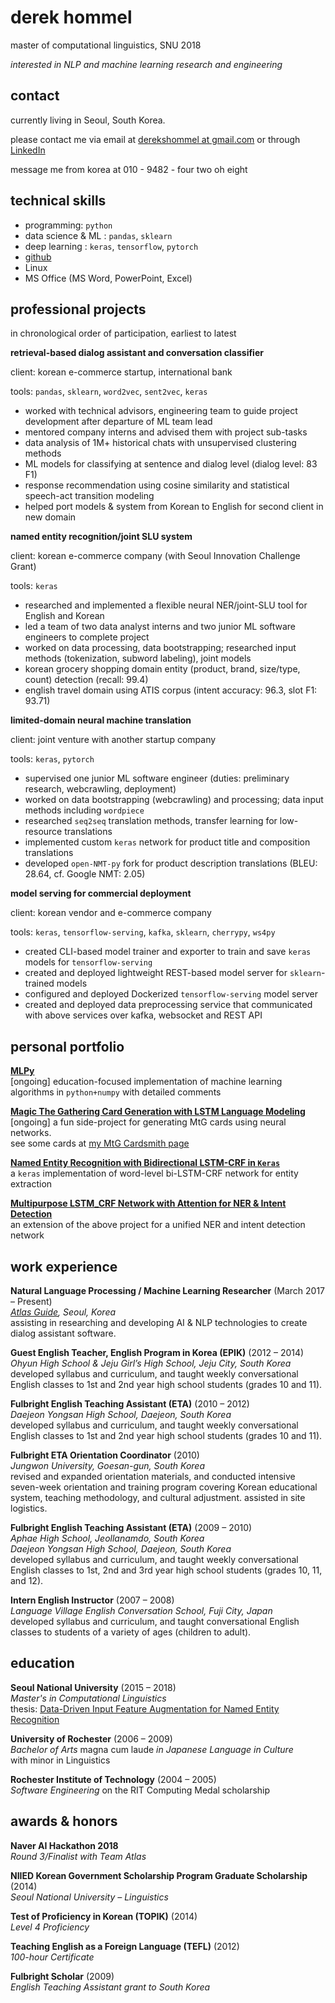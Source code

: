 # derek hommel

master of computational linguistics, SNU 2018

*interested in NLP and machine learning research and engineering*

## contact

currently living in Seoul, South Korea. 

please contact me via email at [derekshommel at gmail.com](mailto:derekshommel@gmail.com) or through [LinkedIn](https://www.linkedin.com/in/derek-hommel-4a646869/) 

message me from korea at 010 - 9482 - four two oh eight

## technical skills

- programming: `python`
- data science & ML : `pandas`, `sklearn`
- deep learning : `keras`, `tensorflow`, `pytorch`
- [github](https://github.com/SNUDerek)
- Linux
- MS Office (MS Word, PowerPoint, Excel)

## professional projects

in chronological order of participation, earliest to latest

**retrieval-based dialog assistant and conversation classifier**  

client: korean e-commerce startup, international bank

tools: `pandas`, `sklearn`, `word2vec`, `sent2vec`, `keras`
- worked with technical advisors, engineering team to guide project development after departure of ML team lead
- mentored company interns and advised them with project sub-tasks
- data analysis of 1M+ historical chats with unsupervised clustering methods
- ML models for classifying at sentence and dialog level (dialog level: 83 F1)
- response recommendation using cosine similarity and statistical speech-act transition modeling
- helped port models & system from Korean to English for second client in new domain

**named entity recognition/joint SLU system**  

client: korean e-commerce company (with Seoul Innovation Challenge Grant)

tools: `keras`
- researched and implemented a flexible neural NER/joint-SLU tool for English and Korean
- led a team of two data analyst interns and two junior ML software engineers to complete project
- worked on data processing, data bootstrapping; researched input methods (tokenization, subword labeling), joint models
- korean grocery shopping domain entity (product, brand, size/type, count) detection (recall: 99.4)
- english travel domain using ATIS corpus (intent accuracy: 96.3, slot F1: 93.71) 

**limited-domain neural machine translation**  

client: joint venture with another startup company

tools: `keras`, `pytorch`
- supervised one junior ML software engineer (duties: preliminary research, webcrawling, deployment)
- worked on data bootstrapping (webcrawling) and processing; data input methods including `wordpiece`
- researched `seq2seq` translation methods, transfer learning for low-resource translations
- implemented custom `keras` network for product title and composition translations
- developed `open-NMT-py` fork for product description translations (BLEU: 28.64, cf. Google NMT: 2.05)

**model serving for commercial deployment**

client: korean vendor and e-commerce company

tools: `keras`, `tensorflow-serving`, `kafka`, `sklearn`, `cherrypy`, `ws4py`
- created CLI-based model trainer and exporter to train and save `keras` models for `tensorflow-serving`
- created and deployed lightweight REST-based model server for `sklearn`-trained models
- configured and deployed Dockerized `tensorflow-serving` model server
- created and deployed data preprocessing service that communicated with above services over kafka, websocket and REST API

## personal portfolio

**[MLPy](https://github.com/SNUDerek/MLPy)**  
[ongoing] education-focused implementation of machine learning algorithms in `python+numpy` with detailed comments

**[Magic The Gathering Card Generation with LSTM Language Modeling](https://github.com/SNUDerek/mtgcardgenerator)**  
[ongoing] a fun side-project for generating MtG cards using neural networks.  
see some cards at [my MtG Cardsmith page](https://mtgcardsmith.com/user/dsh9470/cards)

**[Named Entity Recognition with Bidirectional LSTM-CRF in `Keras`](https://github.com/SNUDerek/NER_bLSTM-CRF)**  
a `keras` implementation of word-level bi-LSTM-CRF network for entity extraction

**[Multipurpose LSTM_CRF Network with Attention for NER & Intent Detection](https://github.com/SNUDerek/multiLSTM)**  
an extension of the above project for a unified NER and intent detection network

## work experience

**Natural Language Processing / Machine Learning Researcher** (March 2017 – Present)  
*[Atlas Guide](http://www.goodatlas.com), Seoul, Korea*  
assisting in researching and developing AI & NLP technologies to create dialog assistant software.

**Guest English Teacher, English Program in Korea (EPIK)** (2012 – 2014)  
*Ohyun High School & Jeju Girl’s High School, Jeju City, South Korea*  
developed syllabus and curriculum, and taught weekly conversational English classes to 1st and 2nd year high school students (grades 10 and 11).

**Fulbright English Teaching Assistant (ETA)** (2010 – 2012)  
*Daejeon Yongsan High School, Daejeon, South Korea*  
developed syllabus and curriculum, and taught weekly conversational English classes to 1st and 2nd year high school students (grades 10 and 11).

**Fulbright ETA Orientation Coordinator** (2010)  
*Jungwon University, Goesan-gun, South Korea*  
revised and expanded orientation materials, and conducted intensive seven-week orientation and training program covering Korean educational system, teaching methodology, and cultural adjustment. assisted in site logistics.

**Fulbright English Teaching Assistant (ETA)** (2009 – 2010)  
*Aphae High School, Jeollanamdo, South Korea*  
*Daejeon Yongsan High School, Daejeon, South Korea*  
developed syllabus and curriculum, and taught weekly conversational English classes to 1st, 2nd and 3rd year high school students (grades 10, 11, and 12).

**Intern English Instructor** (2007 – 2008)  
*Language Village English Conversation School, Fuji City, Japan*  
developed syllabus and curriculum, and taught conversational English classes to students of a variety of ages (children to adult).

## education

**Seoul National University** (2015 – 2018)  
*Master's in Computational Linguistics*  
thesis: [Data-Driven Input Feature Augmentation for Named Entity Recognition](abstract.md)

**University of Rochester** (2006 – 2009)  
*Bachelor of Arts* magna cum laude *in Japanese Language in Culture*  
with minor in Linguistics

**Rochester Institute of Technology** (2004 – 2005)  
*Software Engineering*
on the RIT Computing Medal scholarship

## awards & honors

**Naver AI Hackathon 2018**  
*Round 3/Finalist with Team Atlas*

**NIIED Korean Government Scholarship Program Graduate Scholarship** (2014)  
*Seoul National University – Linguistics*

**Test of Proficiency in Korean (TOPIK)** (2014)  
*Level 4 Proficiency*

**Teaching English as a Foreign Language (TEFL)** (2012)  
*100-hour Certificate*

**Fulbright Scholar** (2009)  
*English Teaching Assistant grant to South Korea*
